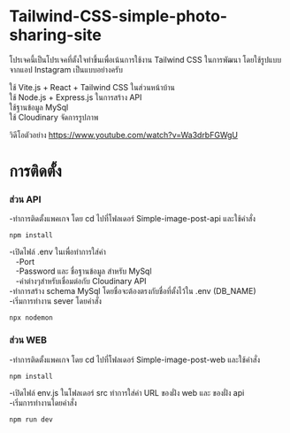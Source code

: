 # Tailwind-CSS-simple-photo-sharing-site

โปรเจคนี้เป็นโปรเจคที่ตั้งใจทำขึ้นเพื่อเน้นการใช้งาน Tailwind CSS ในการพัฒนา โดยใช้รูปแบบจากแอป Instagram เป็นแบบอย่างครับ

ใช้ Vite.js + React + Tailwind CSS ในส่วนหน้าบ้าน </br>
ใช้ Node.js + Express.js ในการสร้าง API </br>
ใช้ฐานข้อมูล MySql </br>
ใช้ Cloudinary จัดการรูปภาพ </br>

วิดีโอตัวอย่าง https://www.youtube.com/watch?v=Wa3drbFGWgU </br>

# การติดตั้ง
### ส่วน API 
-ทำการติดตั้งแพคเกจ โดย cd ไปที่โฟลเดอร์ Simple-image-post-api และใช้คำสั่ง 
```
npm install
```

-เปิดไฟล์ .env ในเพื่อทำการใส่ค่า </br>
  &nbsp;&nbsp;&nbsp;-Port </br> 
  &nbsp;&nbsp;&nbsp;-Password และ ชื่อฐานข้อมูล สำหรับ MySql </br>
  &nbsp;&nbsp;&nbsp;-ค่าต่างๆสำหรับเชื่อมต่อกับ Cloudinary API </br>
-ทำการสร้าง schema MySql โดยชื่อจะต้องตรงกับชื่อที่ตั้งไว้ใน .env (DB_NAME) </br>
-เริ่มการทำงาน sever โดยคำสั่ง 
```
npx nodemon
```

### ส่วน WEB 
-ทำการติดตั้งแพคเกจ โดย cd ไปที่โฟลเดอร์ Simple-image-post-web และใช้คำสั่ง 
```
npm install
```
-เปิดไฟล์ env.js ในโฟลเดอร์ src ทำการใส่ค่า URL ของฝั่ง web และ ของฝั่ง api </br>
-เริ่มการทำงานโดยคำสั่ง 
```
npm run dev
```
